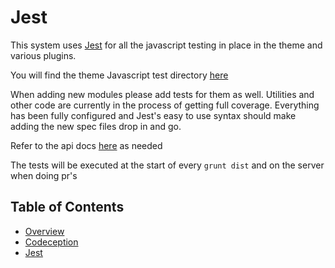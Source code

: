 # Jest

This system uses [Jest](https://facebook.github.io/jest/docs/getting-started.html) for all the javascript testing in place in the theme and various plugins. 

You will find the theme Javascript test directory [here](/wp-content/themes/core/js/test)

When adding new modules please add tests for them as well. Utilities and other code are currently in the process of getting full coverage. Everything has been fully configured and Jest's easy to use syntax should make adding the new spec files drop in and go. 

Refer to the api docs [here](https://facebook.github.io/jest/docs/api.html) as needed

The tests will be executed at the start of every `grunt dist` and on the server when doing pr's

## Table of Contents

* [Overview](/docs/tests/README.md)
* [Codeception](/dev/tests/README.md)
* [Jest](/docs/tests/jest.md)
